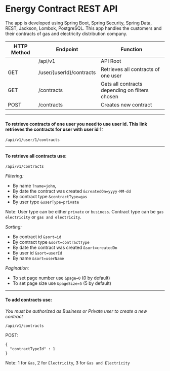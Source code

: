 # Energy Contract REST API
The app is developed using Spring Boot, Spring Security, Spring Data, REST, Jackson, Lombok, PostgreSQL. This app handles the customers and their contracts of gas and electricity distribution company.

| HTTP Method | Endpoint | Function |
| --- | --- | --- |
| | /api/v1 | API Root |
| GET | /user/{userId}/contracts | Retrieves all contracts of one user |
| GET | /contracts | Gets all contracts depending on filters chosen |
| POST | /contracts | Creates new contract |

---
#### To retrieve contracts of one user you need to use user id. This link retrieves the contracts for user with user id 1:
```
/api/v1/user/1/contracts
```
---
#### To retrieve all contracts use:
```
/api/v1/contracts
```
*Filtering:*
- By name `?name=john`, 
- By date the contract was created `&createdOn=yyyy-MM-dd` 
- By contract type `&contractType=gas` 
- By user type `&userType=private`

Note: User type can be either `private` or `business`. Contract type can be `gas` `electricity` or `gas and electricity`.

*Sorting:*
- By contract id `&sort=id`
- By contract type `&sort=contractType`
- By date the contract was created `&sort=createdOn`
- By user id `&sort=userId`
- By name `&sort=userName`

*Pagination:*
- To set page number use `&page=0` (0 by default)
- To set page size use `&pageSize=5` (5 by default)

---
#### To add contracts use:

*You must be authorized as Business or Private user to create a new contract*
```
/api/v1/contracts
```
POST:
```
{
  "contractTypeId" : 1
}
```
Note: 1 for `Gas`, 2 for `Electricity`, 3 for `Gas and Electricity`
